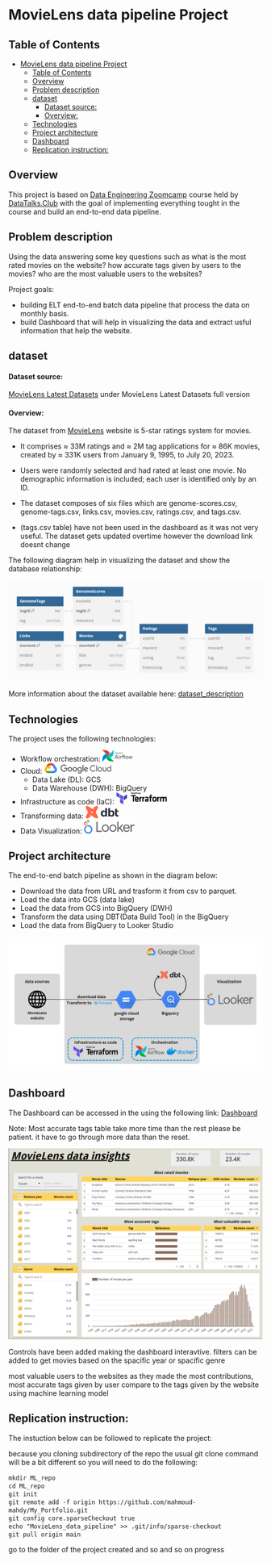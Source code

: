 # MovieLens data pipeline Project

## Table of Contents
- [MovieLens data pipeline Project](#movielens-data-pipeline-project)
  - [Table of Contents](#table-of-contents)
  - [Overview](#overview)
  - [Problem description](#problem-description)
  - [dataset](#dataset)
      - [Dataset source:](#dataset-source)
      - [Overview:](#overview-1)
  - [Technologies](#technologies)
  - [Project architecture](#project-architecture)
  - [Dashboard](#dashboard)
  - [Replication instruction:](#replication-instruction)

## Overview
This project is based on [Data Engineering Zoomcamp](https://github.com/DataTalksClub/data-engineering-zoomcamp) course held by [DataTalks.Club](https://datatalks.club/) with the goal of implementing everything tought in the course and build an end-to-end data pipeline.

## Problem description
Using the data answering some key questions such as what is the most rated movies on the website? how accurate tags given by users to the movies? who are the most valuable users to the websites? 

Project goals:
* building ELT end-to-end batch data pipeline that process the data on monthly basis.
* build Dashboard that will help in visualizing the data and extract usful information that help the website.

## dataset
#### Dataset source:
[MovieLens Latest Datasets](https://grouplens.org/datasets/movielens/) under MovieLens Latest Datasets full version
#### Overview:
The dataset from [MovieLens](https://movielens.org/) website is  5-star ratings system for movies. 

* It comprises ≈ 33M ratings and ≈ 2M tag applications for ≈ 86K movies, created by ≈ 331K users from January 9, 1995, to July 20, 2023.

* Users were randomly selected and had rated at least one movie. No demographic information is included; each user is identified only by an ID.

* The dataset composes of six files which are genome-scores.csv, genome-tags.csv, links.csv, movies.csv, ratings.csv, and tags.csv.

* (tags.csv table) have not been used in the dashboard as it was not very useful. The dataset gets updated overtime however the download link doesnt change

The following diagram help in visualizing the dataset and show the database relationship:

![database relationship](<Images/database relationship.png>)

More information about the dataset available here: [dataset_description](dataset.txt)
## Technologies
The project uses the following technologies:

* Workflow orchestration:  <img src="Images/airflow.png" alt="airflow" width="60">
* Cloud:  <img src="Images/Google_Cloud_logo.svg.png" alt="google cloud" width="135">
  * Data Lake (DL): GCS
  * Data Warehouse (DWH): BigQuery
* Infrastructure as code (IaC):  <img src="Images/Terraform_Logo.svg.png" alt="terraform" width="100">
* Transforming data:  <img src="Images/dbt-logo.png" alt="dbt" width="65">
* Data Visualization: <img src="Images/Looker.svg.png" alt="Looker studio" width="100">

## Project architecture
The end-to-end batch pipeline as shown in the diagram below:
* Download the data from URL and trasform it from csv to parquet.
* Load the data into GCS (data lake)
* Load the data from GCS into BigQuery (DWH)
* Transform the data using DBT(Data Build Tool) in the BigQuery
* Load the data from BigQuery to Looker Studio


![project_architect](Images/project_architect.png)

## Dashboard

The Dashboard can be accessed in the using the following link: [Dashboard](https://lookerstudio.google.com/reporting/a937b3d1-6f12-4857-827d-347ab817960d)

Note: Most accurate tags table take more time than the rest please be patient. it have to go through more data than the reset.

![dashboard](Images/dashboard.png)

Controls have been added making the dashboard interavtive. filters can be added to get movies based on the spacific year or spacific genre

most valuable users to the websites as they made the most contributions, most accurate tags given by user compare to the tags given by the website using machine learning model

## Replication instruction:

The instuction below can be followed to replicate the project:

because you cloning subdirectory of the repo the usual git clone command will be a bit different so you will need to do the following:

```
mkdir ML_repo
cd ML_repo
git init
git remote add -f origin https://github.com/mahmoud-mahdy/My_Portfolio.git
git config core.sparseCheckout true
echo "MovieLens_data_pipeline" >> .git/info/sparse-checkout
git pull origin main
```
go to the folder of the project created and so and so
on progress
